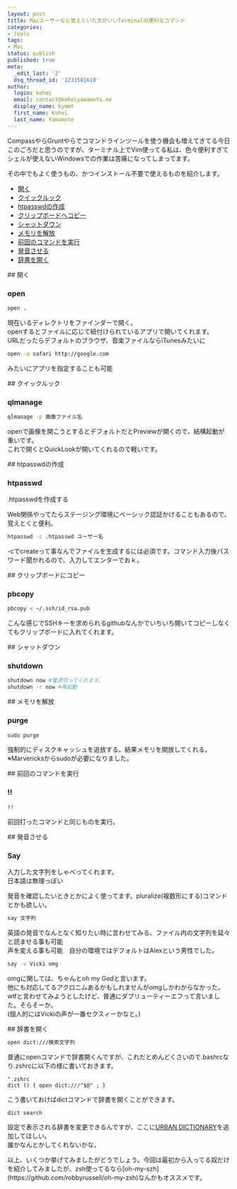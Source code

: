 ```yaml
---
layout: post
title: Macユーザーなら覚えといた方がいいTerminalの便利なコマンド
categories:
- Tools
tags:
- Mac
status: publish
published: true
meta:
  _edit_last: '2'
  dsq_thread_id: '1231581618'
author:
  login: kohei
  email: contact@koheiyamamoto.me
  display_name: kymmt
  first_name: Kohei
  last_name: Yamamoto
---
```

CompassやらGruntやらでコマンドラインツールを使う機会も増えてきてる今日このごろだと思うのですが、ターミナル上でVim使ってる私は、色々便利すぎてシェルが使えないWindowsでの作業は苦痛になってしまってます。

その中でもよく使うもの、かつインストール不要で使えるものを紹介します。

<section id="index" markdown="block">

* [開く](#open) 
* [クイックルック](#qlmanage)
* [htpasswdの作成](#htpasswd)
* [クリップボードへコピー](#pbcopy)
* [シャットダウン](#shutdown)
* [メモリを解放](#purge)
* [前回のコマンドを実行](#ex)
* [発音させる](#say)
* [辞書を開く](#dict)
</section>

<section id="open" markdown="block">
## 開く

### open

~~~ bash
open .
~~~

現在いるディレクトリをファインダーで開く。  
openするとファイルに応じて紐付けられているアプリで開いてくれます。  
URLだったらデフォルトのブラウザ、音楽ファイルならiTunesみたいに

~~~ bash
open -a safari http://google.com
~~~

みたいにアプリを指定することも可能
</section>

<section id="qlmanage" markdown="block">
## クイックルック

### qlmanage

~~~ bash
qlmanage -p 画像ファイル名
~~~

openで画像を開こうとするとデフォルトだとPreviewが開くので、結構起動が重いです。   
これで開くとQuickLookが開いてくれるので軽いです。

</section>

<section id="htpasswd" markdown="block">
## htpasswdの作成

### htpasswd

.htpasswdを作成する

Web関係やってたらステージング環境にベーシック認証かけることもあるので、覚えとくと便利。

~~~ bash
htpasswd -c .htpasswd ユーザー名
~~~

-cでcreateって事なんでファイルを生成するには必須です。コマンド入力後パスワード聞かれるので、入力してエンターでおｋ。
</section>

<section id="pbcopy" markdown="block">
## クリップボードにコピー

### pbcopy

~~~ bash
pbcopy < ~/.ssh/id_rsa.pub
~~~

こんな感じでSSHキーを求められるgithubなんかでいちいち開いてコピーしなくてもクリップボードに入れてくれます。
</section>

<section id="shutdown" markdown="block">
## シャットダウン

### shutdown

~~~ bash
shutdown now #電源切ってくれます。  
shutdown -r now #再起動
~~~

</section>
<section id="purge" markdown="block">
## メモリを解放

### purge

~~~ bash
sudo purge
~~~

強制的にディスクキャッシュを追放する。結果メモリを開放してくれる。  
※Marvericksからsudoが必要になりました。
</section>
<section id="ex" markdown="block">
## 前回のコマンドを実行

### !!

~~~ bash
!!
~~~

前回打ったコマンドと同じものを実行。
</section>

<section id="say" markdown="block">
## 発音させる

### Say

入力した文字列をしゃべってくれます。  
日本語は無理っぽい

発音を確認したいときとかによく使ってます。pluralize(複数形にする)コマンドとかも欲しい。

~~~ bash
say 文字列
~~~

英語の発音でなんとなく知りたい時に言わせてみる、ファイル内の文字列を延々と読ませる事も可能  
声を変える事も可能　自分の環境ではデフォルトはAlexという男性でした。

~~~ bash
say -v Vicki omg
~~~

omgに関しては、ちゃんとoh my Godと言います。  
他にも対応してるアクロニムあるかもしれませんがomgしかわからなかった。  
wtfと言わせてみようとしたけど、普通にダブリューティーエフって言いました。そらそーか。  
(個人的にはVickiの声が一番セクスィーかなと。)
</section>

<section id="dict" markdown="block">
## 辞書を開く

~~~ bash
open dict:///検索文字列
~~~

普通にopenコマンドで辞書開くんですが、これだとめんどくさいので.bashrcなり.zshrcに以下の様に書いておきます。

~~~ text
".zshrc  
dict () { open dict:///"$@" ; }
~~~

こう書いておけばdictコマンドで辞書を開くことができます。

~~~ bash
dict search
~~~

設定で表示される辞書を変更できるんですが、ここに[URBAN DICTIONARY](http://www.urbandictionary.com/)を追加してほしい。  
誰かなんとかしてくれないかな。
</section>
<section id="outro" markdown="block">
以上、いくつか挙げてみましたがどうでしょう。今回は最初から入ってる奴だけを紹介してみましたが、zsh使ってるなら[oh-my-szh](https://github.com/robbyrussell/oh-my-zsh)なんかもオススメです。
</section>
